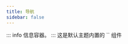 ```yaml
---
title: 导航
sidebar: false
---
```



<Cc/>
::: info
信息容器。
:::
这是默认主题内置的 `<Badge />` 组件 <Badge text="演示" />


